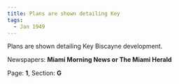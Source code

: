 ```yaml
---  
title: Plans are shown detailing Key  
tags:  
  - Jan 1949  
---  
```

  
Plans are shown detailing Key Biscayne development.  
  
Newspapers: **Miami Morning News or The Miami Herald**  
  
Page: **1**, Section: **G** 
